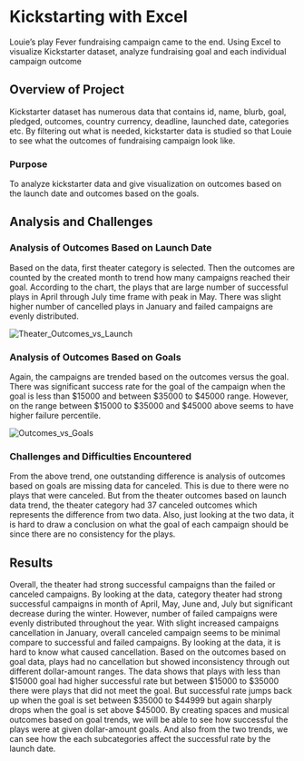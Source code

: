 # Kickstarting with Excel
Louie’s play Fever fundraising campaign came to the end. Using Excel to visualize Kickstarter dataset, analyze fundraising goal and each individual campaign outcome
## Overview of Project
Kickstarter dataset has numerous data that contains id, name, blurb, goal, pledged, outcomes, country currency, deadline, launched date, categories etc. By filtering out what is needed, kickstarter data is studied so that Louie to see what the outcomes of fundraising campaign look like.   

### Purpose
To analyze kickstarter data and give visualization on outcomes based on the launch date and outcomes based on the goals. 

## Analysis and Challenges
### Analysis of Outcomes Based on Launch Date
Based on the data, first theater category is selected. Then the outcomes are counted by the created month to trend how many campaigns reached their goal. According to the chart, the plays that are large number of successful plays in April through July time frame with peak in May. There was slight higher number of cancelled plays in January and failed campaigns are evenly distributed. 

![Theater_Outcomes_vs_Launch]( C:\Users\kevin\Desktop\Data\HW1\Resource\Theater_Outcomes_vs_Launch.png)

### Analysis of Outcomes Based on Goals
Again, the campaigns are trended based on the outcomes versus the goal. There was significant success rate for the goal of the campaign when the goal is less than $15000 and between $35000 to $45000 range. However, on the range between $15000 to $35000 and $45000 above seems to have higher failure percentile.  

![Outcomes_vs_Goals]( C:\Users\kevin\Desktop\Data\HW1\Resource\Outcomes_vs_Goals.png)

### Challenges and Difficulties Encountered
From the above trend, one outstanding difference is analysis of outcomes based on goals are missing data for canceled. This is due to there were no plays that were canceled. But from the theater outcomes based on launch data trend, the theater category had 37 canceled outcomes which represents the difference from two data. Also, just looking at the two data, it is hard to draw a conclusion on what the goal of each campaign should be since there are no consistency for the plays.

## Results
Overall, the theater had strong successful campaigns than the failed or canceled campaigns. By looking at the data, category theater had strong successful campaigns in month of April, May, June and, July but significant decrease during the winter. However, number of failed campaigns were evenly distributed throughout the year. With slight increased campaigns cancellation in January, overall canceled campaign seems to be minimal compare to successful and failed campaigns. By looking at the data, it is hard to know what caused cancellation. 
Based on the outcomes based on goal data, plays had no cancellation but showed inconsistency through out different dollar-amount ranges. The data shows that plays with less than $15000 goal had higher successful rate but between $15000 to $35000 there were plays that did not meet the goal. But successful rate jumps back up when the goal is set between $35000 to $44999 but again sharply drops when the goal is set above $45000.
By creating spaces and musical outcomes based on goal trends, we will be able to see how successful the plays were at given dollar-amount goals. And also from the two trends, we can see how the each subcategories affect the successful rate by the launch date. 
